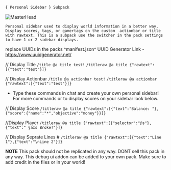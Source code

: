 ```diff
{ Personal Sidebar } Subpack
```
![MasterHead](https://media.discordapp.net/attachments/1050591171921072130/1051972486197166161/banner.png?width=1011&height=569)

`Personal sidebar used to display world information in a better way. Display scores, tags, or gamertags on the custom 
actionbar or title with rawtext. This is a subpack use the switcher in the pack settings to have 1 or 2 sidebar displays.`

replace UUIDs in the packs ^manifest.json^
UUID Generator Link - https://www.uuidgenerator.net/


// Display Title
`/title @a title test!`
`/titleraw @a title {"rawtext":[{"text":"test"}]}`

// Display Actionbar
`/title @a actionbar test!`
`/titleraw @a actionbar {"rawtext":[{"text":"test"}]}`

+ Type these commands in chat and create your own personal sidebar!
For more commands or to display scores on your sidebar look below.

// Display Score 
`/titleraw @a title {"rawtext":[{"text":"Balance: "},{"score":{"name":"*","objective":"money"}}]}`

//Display Player 
`/titleraw @a title {"rawtext":[{"selector":"@s"},{"text":" §aIs Broke!"}]}`

// Display Seprate Lines #
`/titleraw @a title {"rawtext":[{"text":"Line 1"},{"text":"\nLine 2"}]}`

**NOTE** This pack should not be replicated in any way.
DONT sell this pack in any way. This debug ui addon can be added 
to your own pack. Make sure to add credit in the files or in your world!
